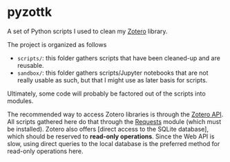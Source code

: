 # pyzottk

A set of Python scripts I used to clean my [Zotero](https://www.zotero.org/) library.

The project is organized as follows
  - ``scripts/``: this folder gathers scripts that have been cleaned-up and are reusable.
  - ``sandbox/``: this folder gathers scripts/Jupyter notebooks that are not really usable as such, but that I might use as later basis for scripts.
  
Ultimately, some code will probably be factored out of the scripts into modules.

The recommended way to access Zotero libraries is through the [Zotero API](https://www.zotero.org/support/dev/start). All scripts gathered here do that through the [Requests](http://docs.python-requests.org/) module (which must be installed). Zotero also offers [direct access to the SQLite database], which should be reserved to **read-only operations**. Since the Web API is slow, using direct queries to the local database is the preferred method for read-only operations here.
